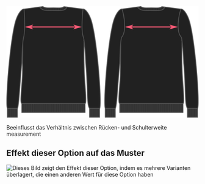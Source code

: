 ![Rückenweitenverhältnis](acrossbackfactor.svg)

Beeinflusst das Verhältnis zwischen Rücken- und Schulterweite measurement

## Effekt dieser Option auf das Muster

![Dieses Bild zeigt den Effekt dieser Option, indem es mehrere Varianten überlagert, die einen anderen Wert für diese Option haben](sven\_acrossbackfactor\_sample.svg "Effekt dieser Option auf das Muster")
